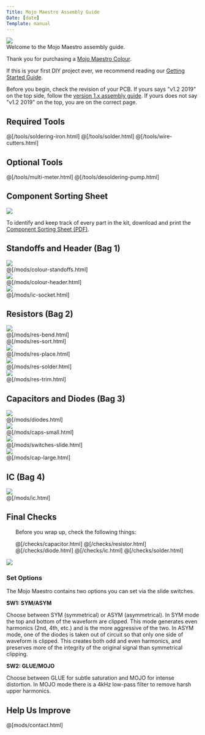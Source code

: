 ```yaml
---
Title: Mojo Maestro Assembly Guide
Date: [date]
Template: manual
---
```


<div>
  <div class="step-image">
    <a href="https://www.diyrecordingequipment.com/products/mojo-maestro-passive-clipping-colour">
             <img src="https://www.diyrecordingequipment.com/cdn/shop/files/MojoMaestroModuleV2_medium.jpg">    	
    </a>
  </div>
  <div class="step-header">Welcome to the Mojo Maestro assembly guide.</div>
  <div class="step-description">
      <p>Thank you for purchasing a <a href="https://www.diyrecordingequipment.com/products/mojo-maestro-passive-clipping-colour">Mojo Maestro Colour</a>.</p>
      <p>If this is your first DIY project ever, we recommend reading our <a href="http://www.diyrecordingequipment.com/pages/getting-started">Getting Started Guide</a>.</p>
    <p>Before you begin, check the revision of your PCB. If yours says "v1.2 2019" on the top side, follow the <a href="https://www.diyrecordingequipment.com/pages/mojo-maestro-assembly-guide">version 1.x assembly guide</a>. If yours does not say "v1.2 2019" on the top, you are on the correct page.</p>
  </div>
</div>


<h2>Required Tools</h2>

@[/tools/soldering-iron.html]
@[/tools/solder.html]
@[/tools/wire-cutters.html]

<h2>Optional Tools</h2>

@[/tools/multi-meter.html]
@[/tools/desoldering-pump.html]

<h2>Component Sorting Sheet</h2>
<div class="manual-step">
    <div class="step-image">
    <a href="%base_url%/assets/mojo-maestro/mojo-sorting-2.0.pdf" target="_blank">
    <img src="%base_url%/assets/pdf-download.png" />
    </a>
    </div>
    <div class="step-description">
        <p>To identify and keep track of every part in the kit, download and print the <a href="%base_url%/assets/mojo-maestro/mojo-sorting-2.0.pdf" target="_blank">Component Sorting Sheet (PDF)</a>.</p>
    </div>
</div>

<div id="assembly-guide-content">

<h2>Standoffs and Header (Bag 1)</h2>

<div class="manual-step">
    <div class="step-image">
    <a href="%base_url%/assets/mojo-maestro/colour-standoffs.jpg" target="_blank">
    <img src="%base_url%/assets/mojo-maestro/colour-standoffs-600.jpg" />
    </a>
    </div>
    @[/mods/colour-standoffs.html]
</div>

<div class="manual-step">
    <div class="step-image">
    <a href="%base_url%/assets/mojo-maestro/colour-header.jpg" target="_blank">
    <img src="%base_url%/assets/mojo-maestro/colour-header-600.jpg" />
    </a>
    </div>
    @[/mods/colour-header.html]
</div>

<div class="manual-step">
    <div class="step-image">
    <a href="%base_url%/assets/mojo-maestro/ic-socket.jpg" target="_blank">
    <img src="%base_url%/assets/mojo-maestro/ic-socket-600.jpg" />
    </a>
    </div>
    @[/mods/ic-socket.html]
</div>

<h2>Resistors (Bag 2)</h2>

<div class="manual-step">
    <div class="step-image">
    <a href="%base_url%/assets/15ips/res-bend.jpg" target="_blank">
    <img src="%base_url%/assets/15ips/res-bend-600.jpg" />
    </a>
    </div>
    @[/mods/res-bend.html]
</div>

<div class="manual-step">
    @[/mods/res-sort.html]
</div>

<div class="manual-step">
    <div class="step-image">
    <a href="%base_url%/assets/mojo-maestro/res-place.jpg" target="_blank">
    <img src="%base_url%/assets/mojo-maestro/res-place-600.jpg" />
    </a>
    </div>
    @[/mods/res-place.html]
</div>

<div class="manual-step">
    <div class="step-image">
    <a href="%base_url%/assets/mojo-maestro/res-solder.jpg" target="_blank">
    <img src="%base_url%/assets/mojo-maestro/res-solder-600.jpg" />
    </a>
    </div>
    @[/mods/res-solder.html]
</div>

<div class="manual-step">
    <div class="step-image">
    <a href="%base_url%/assets/mojo-maestro/res-trim.jpg" target="_blank">
    <img src="%base_url%/assets/mojo-maestro/res-trim-600.jpg" />
    </a>
    </div>
    @[/mods/res-trim.html]
</div>

<h2>Capacitors and Diodes (Bag 3)</h2>

  <div class="manual-step">
    <div class="step-image">
      <a href="%base_url%/assets/mojo-maestro/diodes.jpg" target="_blank">
        <img src="%base_url%/assets/mojo-maestro/diodes-600.jpg" />
      </a>
    </div>
    @[/mods/diodes.html]
  </div>

 <div class="manual-step">
    <div class="step-image">
      <a href="%base_url%/assets/mojo-maestro/caps-small.jpg" target="_blank">
        <img src="%base_url%/assets/mojo-maestro/caps-small-600.jpg" />
      </a>
    </div>
    @[/mods/caps-small.html]
  </div>
  
<div class="manual-step">
    <div class="step-image">
      <a href="%base_url%/assets/mojo-maestro/switches-slide.jpg" target="_blank">
        <img src="%base_url%/assets/mojo-maestro/switches-slide-600.jpg" />
      </a>
    </div>
    @[/mods/switches-slide.html]
  </div>

<div class="manual-step">
    <div class="step-image">
      <a href="%base_url%/assets/mojo-maestro/caps-large.jpg" target="_blank">
        <img src="%base_url%/assets/mojo-maestro/caps-large-600.jpg" />
      </a>
    </div>
    @[/mods/cap-large.html]
  </div>
  
<h2>IC (Bag 4)</h2>

  <div class="manual-step">
    <div class="step-image">
      <a href="%base_url%/assets/mojo-maestro/ic.jpg" target="_blank">
        <img src="%base_url%/assets/mojo-maestro/ic-600.jpg" />
      </a>
    </div>
    @[/mods/ic.html]
  </div>

<h2>Final Checks</h2>
<div class="manual-step">
<ul class="manual-checks">
<p>Before you wrap up, check the following things:</p>
@[/checks/capacitor.html]  
@[/checks/resistor.html]
@[/checks/diode.html]
@[/checks/ic.html]
@[/checks/solder.html]
</ul>
</div>

<div class="manual-step">
    <div class="step-image">
        <a href="%base_url%/assets/mojo-maestro/options.jpg" target="_blank">
        <img src="%base_url%/assets/mojo-maestro/options-600.jpg" />
        </a>
    </div>
     <h3 class="step-header">Set Options</h3>
<div class="step-description">
<p>The Mojo Maestro contains two options you can set via the slide switches.</p>
<p><strong>SW1: SYM/ASYM</strong></p>
<p>Choose between SYM (symmetrical) or ASYM (asymmetrical). In SYM mode the top and bottom of the waveform are clipped. This mode generates even harmonics (2nd, 4th, etc.) and is the more aggressive of the two. In ASYM mode, one of the diodes is taken out of circuit so that only one side of waveform is clipped. This creates both odd and even harmonics, and preserves more of the integrity of the original signal than symmetrical clipping.</p>
<p><strong>SW2: GLUE/MOJO</strong></p>
<p>Choose between GLUE for subtle saturation and MOJO for intense distortion. In MOJO mode there is a 4kHz low-pass filter to remove harsh upper harmonics.</p>
</div>
</div>

</div>

<div class="manual-step">
<h2>Help Us Improve</h2>
    <form action="https://formsubmit.co/support@diyrecordingequipment.com" method="POST" id="form-contact">
      <input type="hidden" name="_subject" value="%meta.title% Feedback">
    @[mods/contact.html]   
    </form>
</div>